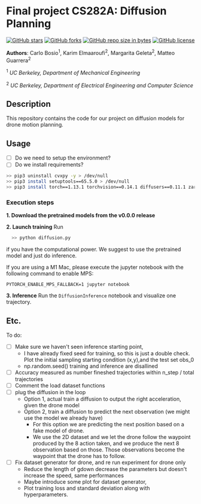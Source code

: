 # Final project CS282A: Diffusion Planning
[![GitHub stars](https://img.shields.io/github/stars/matteoguarrera/planning.svg)](https://GitHub.com/matteoguarrera/planning/stargazers/)  [![GitHub forks](https://img.shields.io/github/forks/matteoguarrera/planning.svg)](https://GitHub.com/matteoguarrera/planning/network/)  [![GitHub repo size in bytes](https://img.shields.io/github/repo-size/matteoguarrera/planning.svg)](https://github.com/matteoguarrera/planning) [![GitHub license](https://img.shields.io/github/license/matteoguarrera/planning.svg)](https://github.com/matteoguarrera/planning/blob/master/LICENSE)

**Authors**: Carlo Bosio<sup>1</sup>, Karim Elmaaroufi<sup>2</sup>, Margarita Geleta<sup>2</sup>, Matteo Guarrera<sup>2</sup>

<sup>1</sup> *UC Berkeley, Department of Mechanical Engineering*

<sup>2</sup> *UC Berkeley, Department of Electrical Engineering and Computer Science*

## Description
This repository contains the code for our project on diffusion models for drone motion planning.

## Usage
- [ ] Do we need to setup the environment?
- [ ] Do we install requirements?
```bash
>> pip3 uninstall cvxpy -y > /dev/null
>> pip3 install setuptools==65.5.0 > /dev/null
>> pip3 install torch==1.13.1 torchvision==0.14.1 diffusers==0.11.1 zarr==2.12.0 numcodecs==0.10.2
```

### Execution steps
**1. Download the pretrained models from the v0.0.0 release**

**2. Launch training**
Run
```bash
  >> python diffusion.py
```
if you have the computational power. We suggest to use the pretrained model and just do inference.

If you are using a M1 Mac, please execute the jupyter notebook with the following command to enable MPS:
```
PYTORCH_ENABLE_MPS_FALLBACK=1 jupyter notebook
```

**3. Inference**
Run the `DiffusionInference` notebook and visualize one trajectory. 


## Etc.
To do:
 - [ ] Make sure we haven't seen inference starting point,
   - I have already fixed seed for training, so this is just a double check. Plot the initial sampling starting condition (x,y),and the test set obs_0
   - np.random.seed() training and inference are disallined
 - [ ] Accuracy measured as number fineshed trajectories within n_step / total trajectories
 - [ ] Comment the load dataset functions
 - [ ] plug the diffusion in the loop
   - Option 1, actual train a diffusion to output the right acceleration, given the drone model
   - Option 2, train a diffusion to predict the next observation (we might use the model we already have)
     - For this option we are predicting the next position based on a fake model of drone. 
     - We use the 2D dataset and we let the drone follow the waypoint produced by the 8 action taken, 
and we produce the next 8 observation based on those. Those observations become the waypoint that the drone has to follow.
 - [ ] Fix dataset generator for drone, and re run experiment for drone only
   - Reduce the length of gdown decrease the parameters but doesn't increase the speed, same performances
   - Maybe introduce some plot for dataset generator,
   - Plot training loss and standard deviation along with hyperparameters.
